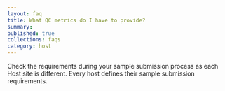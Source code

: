 ```yaml
---
layout: faq
title: What QC metrics do I have to provide?
summary:
published: true
collections: faqs
category: host
---
```


Check the requirements during your sample submission process as each Host site is different. Every host defines their sample submission requirements.
